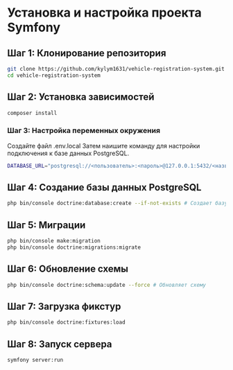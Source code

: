 # Установка и настройка проекта Symfony

## Шаг 1: Клонирование репозитория
```bash
git clone https://github.com/kylym1631/vehicle-registration-system.git
cd vehicle-registration-system
```
## Шаг 2: Установка зависимостей
```bash
composer install
```
### Шаг 3: Настройка переменных окружения
Создайте файл .env.local Затем наишите команду для настройки подключения к базе данных PostgreSQL.

```bash
DATABASE_URL="postgresql://<пользователь>:<пароль>@127.0.0.1:5432/<название_базы_данных>?serverVersion=15&charset=utf8"
```
## Шаг 4: Создание базы данных PostgreSQL
```bash
php bin/console doctrine:database:create --if-not-exists # Создает базу данных, если она не существует
```
## Шаг 5: Миграции
```bash
php bin/console make:migration
php bin/console doctrine:migrations:migrate
```
## Шаг 6: Обновление схемы
```bash
php bin/console doctrine:schema:update --force # Обновляет схему
```
## Шаг 7: Загрузка фикстур
```bash
php bin/console doctrine:fixtures:load
```
## Шаг 8: Запуск сервера
```bash
symfony server:run
```
